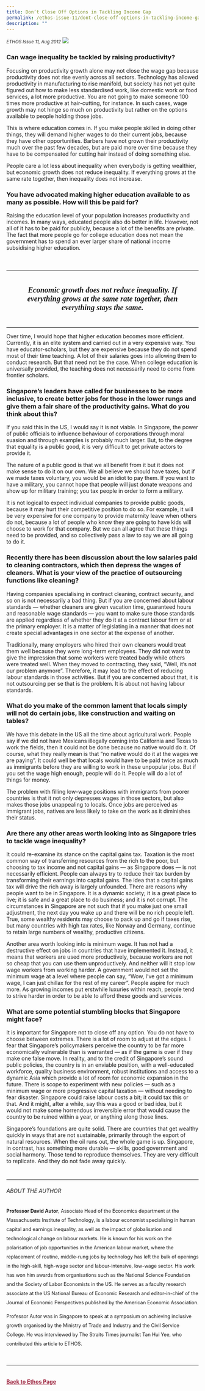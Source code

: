 ```yaml
---
title: Don’t Close Off Options in Tackling Income Gap
permalink: /ethos-issue-11/dont-close-off-options-in-tackling-income-gap/
description: ""
---
```

<style>

.back a
{
	color: #9f2943;
	font-weight: bold;
}

#banner img
{
	width:100%;
}
	
.author
{
border-bottom: 1px solid black;
margin-top:40px;
padding-bottom:30px;
border-top: 1px solid black;	

}

.author p {
	font-size: 0.9em;
	line-height:24px !important;
	}	

.break
{
   border-top: 1px solid  black;
   border-bottom: 1px solid black;
	 padding:20px;
	text-align:center;
	margin-top:50px;
}
	
.break1
{
font-family: Georgia;
	font-size:20px;
	font-style: italic;
	font-weight: bold;
}

.boxheader {
	color: white !important;
	}	

.containerbox {
	background-color: #eceedb;
	border-radius: 10px;
	padding: 5%;
	margin-top: 5%;
	
	}	

li {
	font-size: 15px !important;
	
	}	

</style>

<em><small>ETHOS Issue 11, Aug 2012</small></em>
<img src="/images/Landing_Banner_Images/banner_interview.jpg">

  
<h3>Can wage inequality be tackled by raising productivity? </h3>  
  
<p> Focusing on productivity growth alone may not close the wage gap because productivity does not rise evenly across all sectors. Technology has allowed productivity in manufacturing to rise manifold, but society has not yet quite figured out how to make less standardised work, like domestic work or food services, a lot more productive. You are not going to make someone 100 times more productive at hair-cutting, for instance. In such cases, wage growth may not hinge so much on productivity but rather on the options available to people holding those jobs.</p>  
  
<p> This is where education comes in. If you make people skilled in doing other things, they will demand higher wages to do their current jobs, because they have other opportunities. Barbers have not grown their productivity much over the past few decades, but are paid  
more over time because they have to be compensated for cutting hair instead of doing something else.</p>  
  
<p> People care a lot less about inequality when everybody is getting wealthier, but economic growth does not reduce inequality. If  
everything grows at the same rate together, then inequality does not increase. </p>  
  
<h3> You have advocated making higher education available to as many as possible. How will this be paid for? </h3>  
  
<p> Raising the education level of your population increases productivity and incomes. In many ways, educated people also do better in life. However, not all of it has to be paid for publicly, because a lot of the benefits are private. The fact that more people go for college education does not mean the government has to spend an ever larger share of national income subsidising higher education.</p>  
  
<div class="break">  
  
<p class="break1">  
Economic growth does not reduce inequality. If everything grows at the same rate together, then everything stays the same.  
</p>  
  
</div>  
  
<p> Over time, I would hope that higher education becomes more efficient. Currently, it is an elite system and carried out in a very expensive way. You have educator-scholars, but they are expensive because they do not spend most of their time teaching. A lot of their salaries goes into allowing them to conduct research. But that need not be the case. When college education is universally provided, the teaching does not necessarily need to come from frontier scholars.</p>  
  
<h3> Singapore’s leaders have called for businesses to be more inclusive, to create better jobs for those in the lower rungs and give them a fair share of the productivity gains. What do you think about this? </h3>  
  
<p> If you said this in the US, I would say it is not viable. In Singapore, the power of public officials to influence behaviour of corporations through moral suasion and through examples is probably much larger. But, to the degree that equality is a public good, it is very difficult to get private actors to provide it. </p>  
  
<p> The nature of a public good is that we all benefit from it but it does not make sense to do it on our own. We all believe we should have taxes, but if we made taxes voluntary, you would be an idiot to pay them. If you want to have a military, you cannot hope that people  
will just donate weapons and show up for military training; you tax people in order to form a military. </p>  
  
<p> It is not logical to expect individual companies to provide public goods, because it may hurt their competitive position to do so. For example, it will be very expensive for one company to provide maternity leave when others do not, because a lot of people who know they are going to have kids will choose to work for that company. But we can all agree that these things need to be provided, and so collectively pass a law to say we are all going to do it.</p>  
  
<h3> Recently there has been discussion about the low salaries paid to cleaning contractors, which then depress the wages of cleaners. What is your view of the practice of outsourcing functions like cleaning?  
</h3>  
  
<p> Having companies specialising in contract cleaning, contract security, and so on is not necessarily a bad thing. But if you are concerned about labour standards — whether cleaners are given vacation time, guaranteed hours and reasonable wage standards — you want to make sure those standards are applied regardless of whether they do it at a contract labour firm or at the primary employer. It is a matter of  
legislating in a manner that does not create special advantages in one sector at the expense of another.</p>  
  
<p> Traditionally, many employers who hired their own cleaners would treat them well because they were long-term employees. They did not want to give the impression that some workers were treated badly while others were treated well. When they moved to contracting, they said, “Well, it’s not our problem anymore”. Therefore, it may lead to the  
effect of reducing labour standards in those activities. But if you are concerned about that, it is not outsourcing per se that is the problem. It is about not having labour standards.</p>  
  
<h3>What do you make of the common lament that locals simply will not do certain jobs, like construction and waiting on tables? </h3>  
  
<p> We have this debate in the US all the time about agricultural work. People say if we did not have Mexicans illegally coming into California and Texas to work the fields, then it could not be done because no native would do it. Of course, what they really mean is that “no native would do it at the wages we are paying”. It could well be that locals would have to be paid twice as much as immigrants  
before they are willing to work in these unpopular jobs. But if you set the wage high enough, people will do it. People will do a lot of things for money. </p>  
  
<p> The problem with filling low-wage positions with immigrants from poorer countries is that it not only depresses wages in those sectors, but also makes those jobs unappealing to locals. Once jobs are perceived as immigrant jobs, natives are less likely to take on the  
work as it diminishes their status. </p>  
  
<h3> Are there any other areas worth looking into as Singapore tries to tackle wage inequality? </h3>  
  
<p> It could re-examine its stance on the capital gains tax. Taxation is the most common way of transferring resources from the rich to the poor, but choosing to tax income and not capital gains — as Singapore does — is not necessarily efficient. People can always try to reduce  
their tax burden by transforming their earnings into capital gains. The idea that a capital gains tax will drive the rich away is largely unfounded. There are reasons why people want to be in Singapore. It is a dynamic society; it is a great place to live; it is safe and a  
great place to do business; and it is not corrupt. The circumstances in Singapore are not such that if you make just one small adjustment, the next day you wake up and there will be no rich people left. True, some wealthy residents may choose to pack up and go if taxes rise,  
but many countries with high tax rates, like Norway and Germany, continue to retain large numbers of wealthy, productive citizens.</p>  
  
<p> Another area worth looking into is minimum wage. It has not had a destructive effect on jobs in countries that have implemented it. Instead, it means that workers are used more productively, because workers are not so cheap that you can use them unproductively. And neither will it stop low wage workers from working harder. A government would not set the minimum wage at a level where people can say, “Wow, I’ve got a minimum wage, I can just chillax for the rest of my career”. People aspire for much more. As growing incomes put erstwhile luxuries within reach, people tend to strive harder in order to be able to afford these goods and services. </p>  
  
<h3> What are some potential stumbling blocks that Singapore might face? </h3>  
  
<p> It is important for Singapore not to close off any option. You do not have to choose between extremes. There is a lot of room to adjust at the edges. I fear that Singapore’s policymakers perceive the country to be far more economically vulnerable than is warranted — as if the game is over if they make one false move. In reality, and to the credit of Singapore’s sound public policies, the country is in an enviable position, with a well-educated workforce, quality business environment, robust institutions and access to a dynamic Asia which provide a lot of room for economic expansion in the future. There is scope to experiment with new policies — such as a minimum wage or more progressive capital taxation — without needing to fear disaster. Singapore could raise labour costs a bit; it could tax this or that. And it might, after a while, say this was a good or bad idea, but it would not make some horrendous irreversible error that would cause the country to be ruined within a year, or anything along those lines.  
</p>  
  
<p> Singapore’s foundations are quite solid. There are countries that get wealthy quickly in ways that are not sustainable, primarily through the export of natural resources. When the oil runs out, the whole game is up. Singapore, in contrast, has something more durable — skills, good government and social harmony. Those tend to reproduce themselves. They are very difficult to replicate. And they do not fade away quickly.  </p>  
  
<div class="author">  
  
<h6>ABOUT THE AUTHOR</h6>  
  
<p class="small-text"><strong>Professor David Autor</strong>, Associate Head of the Economics department at the Massachusetts Institute of Technology, is a labour economist specialising in human capital and earnings inequality, as well as the impact of globalisation and technological change on labour markets. He is known for his work on the polarisation of job opportunities in the American labour market, where the replacement of routine, middle-rung jobs by technology has left the bulk of openings in the high-skill, high-wage sector and labour-intensive, low-wage sector. His work has won him awards from organisations such as the National Science Foundation and the Society of Labor Economists in the US. He serves as a faculty research associate at the US National Bureau of Economic Research and editor-in-chief of the Journal of Economic Perspectives published by the American Economic Association.</p>  
  
<p class="small-text">Professor Autor was in Singapore to speak at a symposium on achieving inclusive growth organised by the Ministry of Trade and Industry and the Civil Service College. He was interviewed by The Straits Times journalist Tan Hui Yee, who contributed this article to ETHOS.</p>  
  
</div>  
  





<br>
<br>	
<div class="back">
<a href="/ethos/">Back to Ethos Page</a>	
</div>